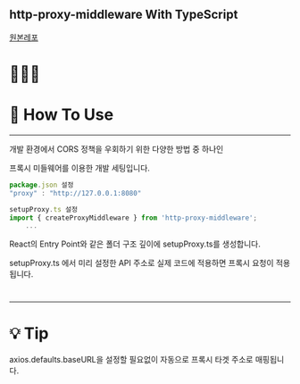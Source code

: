 ## http-proxy-middleware With TypeScript
[원본레포](https://github.com/chimurai/http-proxy-middleware)

# 👨🏻‍🔧 
# 🚀 How To Use
---
개발 환경에서 CORS 정책을 우회하기 위한 다양한 방법 중 하나인

프록시 미들웨어를 이용한 개발 세팅입니다.

```js
package.json 설정
"proxy" : "http://127.0.0.1:8080"

setupProxy.ts 설정
import { createProxyMiddleware } from 'http-proxy-middleware';
    ...
```

React의 Entry Point와 같은 폴더 구조 깊이에 setupProxy.ts를 생성합니다.

setupProxy.ts 에서 미리 설정한 API 주소로 실제 코드에 적용하면 프록시 요청이 적용됩니다.
#

--- 

# 💡 Tip

axios.defaults.baseURL을 설정할 필요없이 자동으로 프록시 타겟 주소로 매핑됩니다.